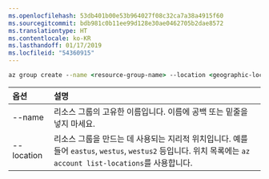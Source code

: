 ```yaml
---
ms.openlocfilehash: 53db401b00e53b964027f08c32ca7a38a4915f60
ms.sourcegitcommit: bdb981c0b11ee99d128e30ae0462705b2dae8572
ms.translationtype: HT
ms.contentlocale: ko-KR
ms.lasthandoff: 01/17/2019
ms.locfileid: "54360915"
---
```

```cmd
az group create --name <resource-group-name> --location <geographic-location> --verbose
```

| 옵션 | 설명 |
|:---|:---|
| --name | 리소스 그룹의 고유한 이름입니다. 이름에 공백 또는 밑줄을 넣지 마세요. |
| --location | 리소스 그룹을 만드는 데 사용되는 지리적 위치입니다. 예를 들어 `eastus`, `westus`, `westus2` 등입니다. 위치 목록에는 `az account list-locations`를 사용합니다. |
